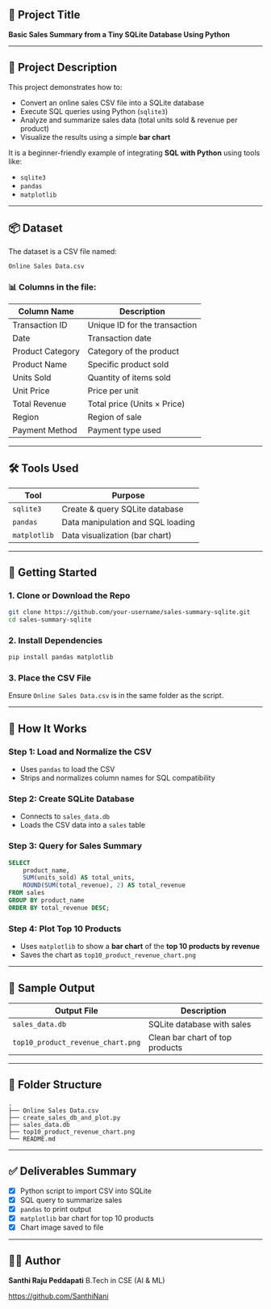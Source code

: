## 📌 Project Title

**Basic Sales Summary from a Tiny SQLite Database Using Python**

---

## 📁 Project Description

This project demonstrates how to:

* Convert an online sales CSV file into a SQLite database
* Execute SQL queries using Python (`sqlite3`)
* Analyze and summarize sales data (total units sold & revenue per product)
* Visualize the results using a simple **bar chart**

It is a beginner-friendly example of integrating **SQL with Python** using tools like:

* `sqlite3`
* `pandas`
* `matplotlib`

---

## 📦 Dataset

The dataset is a CSV file named:

```
Online Sales Data.csv
```

### 📊 Columns in the file:

| Column Name      | Description                   |
| ---------------- | ----------------------------- |
| Transaction ID   | Unique ID for the transaction |
| Date             | Transaction date              |
| Product Category | Category of the product       |
| Product Name     | Specific product sold         |
| Units Sold       | Quantity of items sold        |
| Unit Price       | Price per unit                |
| Total Revenue    | Total price (Units × Price)   |
| Region           | Region of sale                |
| Payment Method   | Payment type used             |

---

## 🛠️ Tools Used

| Tool         | Purpose                           |
| ------------ | --------------------------------- |
| `sqlite3`    | Create & query SQLite database    |
| `pandas`     | Data manipulation and SQL loading |
| `matplotlib` | Data visualization (bar chart)    |

---

## 🚀 Getting Started

### 1. Clone or Download the Repo

```bash
git clone https://github.com/your-username/sales-summary-sqlite.git
cd sales-summary-sqlite
```

### 2. Install Dependencies

```bash
pip install pandas matplotlib
```

### 3. Place the CSV File

Ensure `Online Sales Data.csv` is in the same folder as the script.

---

## 🧮 How It Works

### Step 1: Load and Normalize the CSV

* Uses `pandas` to load the CSV
* Strips and normalizes column names for SQL compatibility

### Step 2: Create SQLite Database

* Connects to `sales_data.db`
* Loads the CSV data into a `sales` table

### Step 3: Query for Sales Summary

```sql
SELECT 
    product_name, 
    SUM(units_sold) AS total_units, 
    ROUND(SUM(total_revenue), 2) AS total_revenue 
FROM sales 
GROUP BY product_name 
ORDER BY total_revenue DESC;
```

### Step 4: Plot Top 10 Products

* Uses `matplotlib` to show a **bar chart** of the **top 10 products by revenue**
* Saves the chart as `top10_product_revenue_chart.png`

---

## 📸 Sample Output

| Output File                       | Description                     |
| --------------------------------- | ------------------------------- |
| `sales_data.db`                   | SQLite database with sales      |
| `top10_product_revenue_chart.png` | Clean bar chart of top products |

---

## 📂 Folder Structure

```
.
├── Online Sales Data.csv
├── create_sales_db_and_plot.py
├── sales_data.db
├── top10_product_revenue_chart.png
└── README.md
```

---

## ✅ Deliverables Summary

* [x] Python script to import CSV into SQLite
* [x] SQL query to summarize sales
* [x] `pandas` to print output
* [x] `matplotlib` bar chart for top 10 products
* [x] Chart image saved to file

---

## 🙋‍♂️ Author

**Santhi Raju Peddapati**
B.Tech in CSE (AI & ML)

https://github.com/SanthiNani
